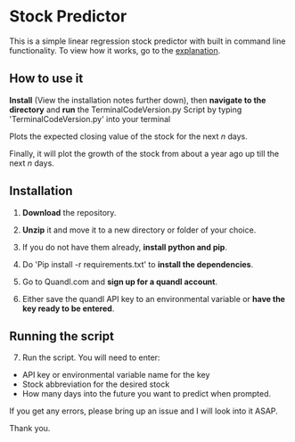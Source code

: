 # Stock Predictor

This is a simple linear regression stock predictor with built in command line functionality.
To view how it works, go to the [explanation](https://github.com/PranavEranki/StockPredictorTerminal/blob/master/Explanation.MD).

## How to use it
__Install__ (View the installation notes further down), then __navigate to the directory__ and __run__ the TerminalCodeVersion.py Script by typing 'TerminalCodeVersion.py' into your terminal

Plots the expected closing value of the stock for the next *n* days.

Finally, it will plot the growth of the stock from about a year ago up till the next *n* days.

## Installation

1. __Download__ the repository.

2. __Unzip__ it and move it to a new directory or folder of your choice.

3. If you do not have them already, __install python and pip__.

4. Do 'Pip install -r requirements.txt' to __install the dependencies__.

5. Go to Quandl.com and __sign up for a quandl account__.

6. Either save the quandl API key to an environmental variable or __have the key ready to be entered__.

## Running the script

7. Run the script. You will need to enter:
  *   API key or environmental variable name for the key
  *   Stock abbreviation for the desired stock
  *   How many days into the future you want to predict
when prompted.


If you get any errors, please bring up an issue and I will look into it ASAP.

Thank you.

